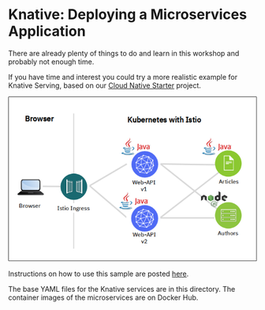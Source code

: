 # Knative: Deploying a Microservices Application

There are already plenty of things to do and learn in this workshop and probably not enough time.

If you have time and interest you could try a more realistic example for Knative Serving, based on our [Cloud Native Starter](https://github.com/IBM/cloud-native-starter) project. 

![cloudnativestarter architecture](cloudnativestarter-architecture.png)

Instructions on how to use this sample are posted [here](https://haralduebele.github.io/2020/07/02/knative-example-deploying-a-microservices-application/).

The base YAML files for the Knative services are in this directory. The container images of the microservices are on Docker Hub.